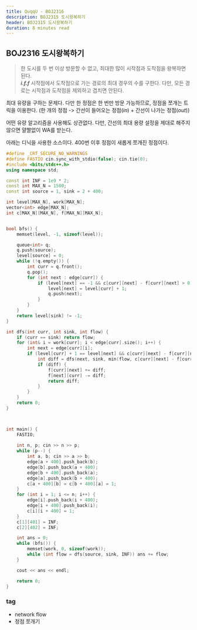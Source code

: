 ```yaml
---
title: QuqqU - BOJ2316
description: BOJ2315 도시왕복하기
header: BOJ2315 도시왕복하기
duration: 8 minutes read
---
```


## BOJ2316 도시왕복하기

> 한 도시를 두 번 이상 방문할 수 없고, 최대한 많이 시작점과 도착점을 왕복하면 된다. \
>___i.f.f___ 시작점에서 도착점으로 가는 경로의 최대 경우의 수를 구한다. 다만, 모든 경로는 시작점과 도착점을 제외하고 겹치면 안된다.

최대 유량을 구하는 문제다. 다만 한 정점은 한 번만 방문 가능하므로, 정점을 쪼개는 트릭을 이용한다. (한 개의 정점 -> 간선이 들어오는 정점(_in_) + 간선이 나가는 정점(_out_))

어떤 유량 알고리즘을 사용해도 상관없다. 다만, 간선의 최대 용량 설정을 제대로 해주지 않으면 얄짤없이 WA를 받는다. 

아래는 디닉을 사용한 소스이다. 400번 이후 정점이 새롭게 쪼개진 정점이다.


```cpp
#define _CRT_SECURE_NO_WARNINGS
#define FASTIO cin.sync_with_stdio(false); cin.tie(0);
#include <bits/stdc++.h>
using namespace std;

const int INF = 1e9 * 2;
const int MAX_N = 1500;
const int source = 1, sink = 2 + 400;

int level[MAX_N], work[MAX_N];
vector<int> edge[MAX_N];
int c[MAX_N][MAX_N], f[MAX_N][MAX_N];


bool bfs() {
    memset(level, -1, sizeof(level));

    queue<int> q;
    q.push(source);
    level[source] = 0;
    while (!q.empty()) {
        int curr = q.front();
        q.pop();
        for (int next : edge[curr]) {
            if (level[next] == -1 && c[curr][next] - f[curr][next] > 0) {
                level[next] = level[curr] + 1;
                q.push(next);
            }
        }
    }
    return level[sink] != -1;
}

int dfs(int curr, int sink, int flow) {
    if (curr == sink) return flow;
    for (int& i = work[curr]; i < edge[curr].size(); i++) {
        int next = edge[curr][i];
        if (level[curr] + 1 == level[next] && c[curr][next] - f[curr][next] > 0) {
            int diff = dfs(next, sink, min(flow, c[curr][next] - f[curr][next]));
            if (diff) {
                f[curr][next] += diff;
                f[next][curr] -= diff;
                return diff;
            }
        }
    }
    return 0;
}



int main() {
    FASTIO;
    
    int n, p; cin >> n >> p;
    while (p--) {
        int a, b; cin >> a >> b;
        edge[a + 400].push_back(b);
        edge[b].push_back(a + 400);
        edge[b + 400].push_back(a);
        edge[a].push_back(b + 400);
        c[a + 400][b] = c[b + 400][a] = 1;
    }
    for (int i = 1; i <= n; i++) {
        edge[i].push_back(i + 400);
        edge[i + 400].push_back(i);
        c[i][i + 400] = 1;
    }
    c[1][401] = INF;
    c[2][402] = INF;

    int ans = 0;
    while (bfs()) {
        memset(work, 0, sizeof(work));
        while (int flow = dfs(source, sink, INF)) ans += flow;
    }

    cout << ans << endl;

    return 0;
}
```

### tag
- network flow
- 정점 쪼개기
